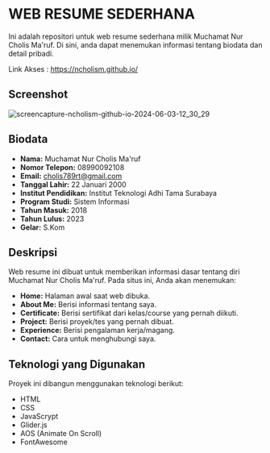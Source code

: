 # WEB RESUME SEDERHANA

Ini adalah repositori untuk web resume sederhana milik Muchamat Nur Cholis Ma'ruf. Di sini, anda dapat menemukan informasi tentang biodata dan detail pribadi.

Link Akses : https://ncholism.github.io/

## Screenshot
![screencapture-ncholism-github-io-2024-06-03-12_30_29](https://github.com/NCholisM/ncholism.github.io/assets/57277402/bff08ef5-f919-416a-b2e6-fb53f2d09040)

## Biodata

- **Nama:** Muchamat Nur Cholis Ma'ruf
- **Nomor Telepon:** 08990092108
- **Email:** cholis789rt@gmail.com
- **Tanggal Lahir:** 22 Januari 2000
- **Institut Pendidikan:** Institut Teknologi Adhi Tama Surabaya
- **Program Studi:** Sistem Informasi
- **Tahun Masuk:** 2018
- **Tahun Lulus:** 2023
- **Gelar:** S.Kom

## Deskripsi

Web resume ini dibuat untuk memberikan informasi dasar tentang diri Muchamat Nur Cholis Ma'ruf. Pada situs ini, Anda akan menemukan:

- **Home:** Halaman awal saat web dibuka.
- **About Me:** Berisi informasi tentang saya.
- **Certificate:** Berisi sertifikat dari kelas/course yang pernah diikuti.
- **Project:** Berisi proyek/tes yang pernah dibuat.
- **Experience:** Berisi pengalaman kerja/magang.
- **Contact:** Cara untuk menghubungi saya.

## Teknologi yang Digunakan

Proyek ini dibangun menggunakan teknologi berikut:

- HTML
- CSS
- JavaScrypt
- Glider.js
- AOS (Animate On Scroll)
- FontAwesome
